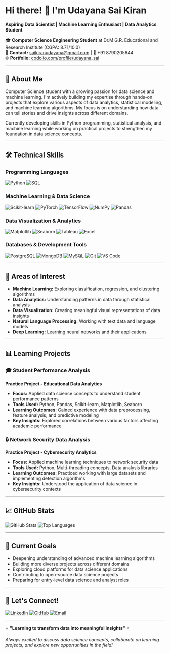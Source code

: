 # Hi there! 👋 I'm Udayana Sai Kiran

**Aspiring Data Scientist | Machine Learning Enthusiast | Data Analytics Student**

🎓 **Computer Science Engineering Student** at Dr.M.G.R. Educational and Research Institute (CGPA: 8.71/10.0)  
📧 **Contact:** saikiranudayana@gmail.com | 📱 +91 8790205644  
🌐 **Portfolio:** [codolio.com/profile/udayana_sai](https://codolio.com/profile/udayana_sai)

---

## 🚀 About Me

Computer Science student with a growing passion for data science and machine learning. I'm actively building my expertise through hands-on projects that explore various aspects of data analytics, statistical modeling, and machine learning algorithms. My focus is on understanding how data can tell stories and drive insights across different domains.

Currently developing skills in Python programming, statistical analysis, and machine learning while working on practical projects to strengthen my foundation in data science concepts.

---

## 🛠️ Technical Skills

### Programming Languages
![Python](https://img.shields.io/badge/Python-3776AB?style=for-the-badge&logo=python&logoColor=white)
![SQL](https://img.shields.io/badge/SQL-4479A1?style=for-the-badge&logo=postgresql&logoColor=white)

### Machine Learning & Data Science
![Scikit-learn](https://img.shields.io/badge/scikit--learn-F7931E?style=for-the-badge&logo=scikit-learn&logoColor=white)
![PyTorch](https://img.shields.io/badge/PyTorch-EE4C2C?style=for-the-badge&logo=pytorch&logoColor=white)
![TensorFlow](https://img.shields.io/badge/TensorFlow-FF6F00?style=for-the-badge&logo=tensorflow&logoColor=white)
![NumPy](https://img.shields.io/badge/NumPy-013243?style=for-the-badge&logo=numpy&logoColor=white)
![Pandas](https://img.shields.io/badge/Pandas-150458?style=for-the-badge&logo=pandas&logoColor=white)

### Data Visualization & Analytics
![Matplotlib](https://img.shields.io/badge/Matplotlib-11557c?style=for-the-badge&logo=python&logoColor=white)
![Seaborn](https://img.shields.io/badge/Seaborn-3776AB?style=for-the-badge&logo=python&logoColor=white)
![Tableau](https://img.shields.io/badge/Tableau-E97627?style=for-the-badge&logo=tableau&logoColor=white)
![Excel](https://img.shields.io/badge/Microsoft_Excel-217346?style=for-the-badge&logo=microsoft-excel&logoColor=white)

### Databases & Development Tools
![PostgreSQL](https://img.shields.io/badge/PostgreSQL-4169E1?style=for-the-badge&logo=postgresql&logoColor=white)
![MongoDB](https://img.shields.io/badge/MongoDB-47A248?style=for-the-badge&logo=mongodb&logoColor=white)
![MySQL](https://img.shields.io/badge/MySQL-4479A1?style=for-the-badge&logo=mysql&logoColor=white)
![Git](https://img.shields.io/badge/Git-F05032?style=for-the-badge&logo=git&logoColor=white)
![VS Code](https://img.shields.io/badge/VS_Code-007ACC?style=for-the-badge&logo=visual-studio-code&logoColor=white)

---

## 🎯 Areas of Interest

- **Machine Learning:** Exploring classification, regression, and clustering algorithms
- **Data Analytics:** Understanding patterns in data through statistical analysis
- **Data Visualization:** Creating meaningful visual representations of data insights
- **Natural Language Processing:** Working with text data and language models
- **Deep Learning:** Learning neural networks and their applications

---

## 📊 Learning Projects

### 🎓 Student Performance Analysis
**Practice Project - Educational Data Analytics**
- **Focus:** Applied data science concepts to understand student performance patterns
- **Tools Used:** Python, Pandas, Scikit-learn, Matplotlib, Seaborn
- **Learning Outcomes:** Gained experience with data preprocessing, feature analysis, and predictive modeling
- **Key Insights:** Explored correlations between various factors affecting academic performance

### 🔒 Network Security Data Analysis
**Practice Project - Cybersecurity Analytics**
- **Focus:** Applied machine learning techniques to network security data
- **Tools Used:** Python, Multi-threading concepts, Data analysis libraries
- **Learning Outcomes:** Practiced working with large datasets and implementing detection algorithms
- **Key Insights:** Understood the application of data science in cybersecurity contexts

---

## 📈 GitHub Stats

![GitHub Stats](https://github-readme-stats.vercel.app/api?username=Saikiranudayana&show_icons=true&theme=tokyonight)
![Top Languages](https://github-readme-stats.vercel.app/api/top-langs/?username=Saikiranudayana&layout=compact&theme=tokyonight)

---

## 🎯 Current Goals

- Deepening understanding of advanced machine learning algorithms
- Building more diverse projects across different domains
- Exploring cloud platforms for data science applications
- Contributing to open-source data science projects
- Preparing for entry-level data science and analyst roles

---

## 🤝 Let's Connect!

[![LinkedIn](https://img.shields.io/badge/LinkedIn-0077B5?style=for-the-badge&logo=linkedin&logoColor=white)](https://linkedin.com/in/Saikiranudayana)
[![GitHub](https://img.shields.io/badge/GitHub-100000?style=for-the-badge&logo=github&logoColor=white)](https://github.com/Saikiranudayana)
[![Email](https://img.shields.io/badge/Email-D14836?style=for-the-badge&logo=gmail&logoColor=white)](mailto:saikiranudayana@gmail.com)

---

⭐ **"Learning to transform data into meaningful insights"** ⭐

*Always excited to discuss data science concepts, collaborate on learning projects, and explore new opportunities in the field!*
